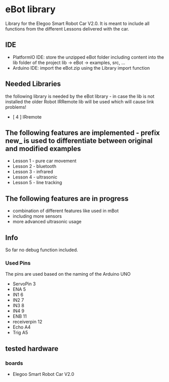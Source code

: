 # eBot library
Library for the Elegoo Smart Robot Car V2.0. It is meant to include all functions from the different Lessons delivered with the car.

## IDE
* PlatformIO IDE: store the unzipped eBot folder including content into the lib folder of the project lib -> eBot -> examples, src, ...
* Arduino IDE: import the eBot.zip using the Library import function

## Needed Libraries
the following library is needed by the eBot library - in case the lib is not installed the older Robot IRRemote lib will be used which will cause link problems!
* [  4  ] IRremote

## The following features are implemented - prefix new_ is used to differentiate between original and modified examples
* Lesson 1 - pure car movement
* Lesson 2 - bluetooth
* Lesson 3 - infrared
* Lesson 4 - ultrasonic
* Lesson 5 - line tracking

## The following features are in progress
* combination of different features like used in mBot
* including more sensors
* more advanced ultrasonic usage

## Info
So far no debug function included.

### Used Pins
The pins are used based on the naming of the Arduino UNO
*	ServoPin	3
* ENA	5
* IN1	6
* IN2	7
* IN3	8
* IN4	9
* ENB	11
* receiverpin	12
* Echo	A4
* Trig	A5

## tested hardware
### boards
* Elegoo Smart Robot Car V2.0
